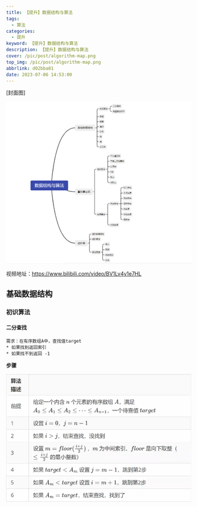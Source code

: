 ```yaml
---
title: 【提升】数据结构与算法
tags:
  - 算法
categories:
  - 提升
keyword: 【提升】数据结构与算法
description: 【提升】数据结构与算法
cover: /pic/post/algorithm-map.png
top_img: /pic/post/algorithm-map.png
abbrlink: d02bba01
date: 2023-07-06 14:53:00
---
```


[封面图]

![封面图](../pic/post/algorithm-map.png)

视频地址：https://www.bilibili.com/video/BV1Lv4y1e7HL

## 基础数据结构

### 初识算法

#### 二分查找

```
需求：在有序数组A中，查找值target
* 如果找到返回索引
* 如果找不到返回 -1
```

**步骤**

![二分查找步骤](../pic/post/algorithm-001.png)

